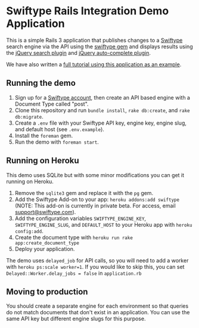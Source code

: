 # Swiftype Rails Integration Demo Application

This is a simple Rails 3 application that publishes changes to a
[Swiftype](http://swiftype.com/) search engine via the API using the
[swiftype gem](https://github.com/swiftype/swiftype-rb) and displays
results using the [jQuery search plugin](https://github.com/swiftype/swiftype-autocomplete-jquery)
and [jQuery auto-complete plugin](https://github.com/swiftype/swiftype-search-jquery).

We have also written a [full tutorial using this application as an example](https://swiftype.com/documentation/tutorials/rails).

## Running the demo

1. Sign up for a [Swiftype account](http://swiftype.com/), then create an API based engine with a Document Type called "post".
2. Clone this repository and run `bundle install`, `rake db:create`, and `rake db:migrate`.
3. Create a `.env` file with your Swiftype API key, engine key, engine slug, and default host (see `.env.example`).
4. Install the `foreman` gem.
5. Run the demo with `foreman start`.

## Running on Heroku

This demo uses SQLite but with some minor modifications you can get it running on Heroku.

1. Remove the `sqlite3` gem and replace it with the `pg` gem.
2. Add the Swiftype Add-on to your app: `heroku addons:add swiftype` (NOTE: This add-on is currently in private beta. For access, email support@swiftype.com).
3. Add the configuration variables `SWIFTYPE_ENGINE_KEY`, `SWIFTYPE_ENGINE_SLUG`, and `DEFAULT_HOST` to your Heroku app with `heroku config:add`.
4. Create the document type with `heroku run rake app:create_document_type`
5. Deploy your application.

The demo uses `delayed_job` for API calls, so you will need to add a worker with `heroku ps:scale worker=1`.
If you would like to skip this, you can set `Delayed::Worker.delay_jobs = false` in `application.rb`

## Moving to production

You should create a separate engine for each environment so that
queries do not match documents that don't exist in an application. You
can use the same API key but different engine slugs for this purpose.
